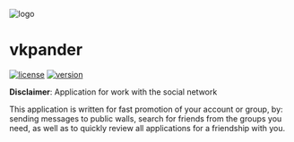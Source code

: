 ![logo](https://pp.userapi.com/c847123/v847123000/f758e/JXExqQXsJg4.jpg)
# vkpander
[![license](https://img.shields.io/hexpm/l/plug.svg)](https://github.com/monsherko/vkpander/blob/master/LICENSE)
[![version](https://img.shields.io/badge/version-1.0-lightgrey.svg)](https://github.com/monsherko/vkpander)


__Disclaimer__:  Application for work with the social network

This application is written for fast promotion of your account or group, by: 
sending messages to public walls, search for friends from the groups you need,
as well as to quickly review all applications for a friendship with you.


